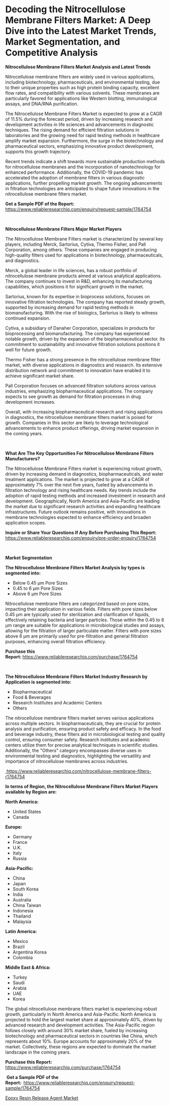 <p><h1>Decoding the Nitrocellulose Membrane Filters Market: A Deep Dive into the Latest Market Trends, Market Segmentation, and Competitive Analysis</h1></p><p><strong>Nitrocellulose Membrane Filters Market Analysis and Latest Trends</strong></p>
<p><p>Nitrocellulose membrane filters are widely used in various applications, including biotechnology, pharmaceuticals, and environmental testing, due to their unique properties such as high protein binding capacity, excellent flow rates, and compatibility with various solvents. These membranes are particularly favored for applications like Western blotting, immunological assays, and DNA/RNA purification.</p><p>The Nitrocellulose Membrane Filters Market is expected to grow at a CAGR of 11.5% during the forecast period, driven by increasing research and development activities in life sciences and advancements in diagnostic techniques. The rising demand for efficient filtration solutions in laboratories and the growing need for rapid testing methods in healthcare amplify market expansion. Furthermore, the surge in the biotechnology and pharmaceutical sectors, emphasizing innovative product development, supports this growth trajectory.</p><p>Recent trends indicate a shift towards more sustainable production methods for nitrocellulose membranes and the incorporation of nanotechnology for enhanced performance. Additionally, the COVID-19 pandemic has accelerated the adoption of membrane filters in various diagnostic applications, further propelling market growth. The ongoing advancements in filtration technologies are anticipated to shape future innovations in the nitrocellulose membrane filters market.</p></p>
<p><strong>Get a Sample PDF of the Report:&nbsp;</strong> <a href="https://www.reliableresearchiq.com/enquiry/request-sample/1764754?utm_campaign=2926&utm_medium=2&utm_source=Github&utm_content=ia&utm_term=02042025&utm_id=nitrocellulose-membrane-filters">https://www.reliableresearchiq.com/enquiry/request-sample/1764754</a></p>
<p>&nbsp;</p>
<p><strong>Nitrocellulose Membrane Filters Major Market Players</strong></p>
<p><p>The Nitrocellulose Membrane Filters market is characterized by several key players, including Merck, Sartorius, Cytiva, Thermo Fisher, and Pall Corporation, among others. These companies are engaged in producing high-quality filters used for applications in biotechnology, pharmaceuticals, and diagnostics.</p><p>Merck, a global leader in life sciences, has a robust portfolio of nitrocellulose membrane products aimed at various analytical applications. The company continues to invest in R&D, enhancing its manufacturing capabilities, which positions it for significant growth in the market. </p><p>Sartorius, known for its expertise in bioprocess solutions, focuses on innovative filtration technologies. The company has reported steady growth, supported by increasing demand for rapid testing methods in biomanufacturing. With the rise of biologics, Sartorius is likely to witness continued expansion.</p><p>Cytiva, a subsidiary of Danaher Corporation, specializes in products for bioprocessing and biomanufacturing. The company has experienced notable growth, driven by the expansion of the biopharmaceutical sector. Its commitment to sustainability and innovative filtration solutions positions it well for future growth.</p><p>Thermo Fisher has a strong presence in the nitrocellulose membrane filter market, with diverse applications in diagnostics and research. Its extensive distribution network and commitment to innovation have enabled it to achieve significant market share.</p><p>Pall Corporation focuses on advanced filtration solutions across various industries, emphasizing biopharmaceutical applications. The company expects to see growth as demand for filtration processes in drug development increases.</p><p>Overall, with increasing biopharmaceutical research and rising applications in diagnostics, the nitrocellulose membrane filters market is poised for growth. Companies in this sector are likely to leverage technological advancements to enhance product offerings, driving market expansion in the coming years.</p></p>
<p>&nbsp;</p>
<p><strong>What Are The Key Opportunities For Nitrocellulose Membrane Filters Manufacturers?</strong></p>
<p><p>The Nitrocellulose Membrane Filters market is experiencing robust growth, driven by increasing demand in diagnostics, biopharmaceuticals, and water treatment applications. The market is projected to grow at a CAGR of approximately 7% over the next five years, fueled by advancements in filtration technology and rising healthcare needs. Key trends include the adoption of rapid testing methods and increased investment in research and development. Geographically, North America and Asia-Pacific are leading the market due to significant research activities and expanding healthcare infrastructures. Future outlook remains positive, with innovations in membrane technologies expected to enhance efficiency and broaden application scopes.</p></p>
<p><strong>Inquire or Share Your Questions If Any Before Purchasing This Report:</strong> <a href="https://www.reliableresearchiq.com/enquiry/pre-order-enquiry/1764754?utm_campaign=2926&utm_medium=2&utm_source=Github&utm_content=ia&utm_term=02042025&utm_id=nitrocellulose-membrane-filters">https://www.reliableresearchiq.com/enquiry/pre-order-enquiry/1764754</a></p>
<p>&nbsp;</p>
<p><strong>Market Segmentation</strong></p>
<p><strong>The Nitrocellulose Membrane Filters Market Analysis by types is segmented into:</strong></p>
<p><ul><li>Below 0.45 µm Pore Sizes</li><li>0.45 to 6 µm Pore Sizes</li><li>Above 6 µm Pore Sizes</li></ul></p>
<p><p>Nitrocellulose membrane filters are categorized based on pore sizes, impacting their application in various fields. Filters with pore sizes below 0.45 µm are typically used for sterilization and clarification of liquids, effectively retaining bacteria and larger particles. Those within the 0.45 to 6 µm range are suitable for applications in microbiological studies and assays, allowing for the filtration of larger particulate matter. Filters with pore sizes above 6 µm are primarily used for pre-filtration and general filtration purposes, enhancing overall filtration efficiency.</p></p>
<p><strong>Purchase this Report:&nbsp;</strong><a href="https://www.reliableresearchiq.com/purchase/1764754?utm_campaign=2926&utm_medium=2&utm_source=Github&utm_content=ia&utm_term=02042025&utm_id=nitrocellulose-membrane-filters">https://www.reliableresearchiq.com/purchase/1764754</a></p>
<p>&nbsp;</p>
<p><strong>The Nitrocellulose Membrane Filters Market Industry Research by Application is segmented into:</strong></p>
<p><ul><li>Biopharmaceutical</li><li>Food & Beverages</li><li>Research Institutes and Academic Centers</li><li>Others</li></ul></p>
<p><p>The nitrocellulose membrane filters market serves various applications across multiple sectors. In biopharmaceuticals, they are crucial for protein analysis and purification, ensuring product safety and efficacy. In the food and beverage industry, these filters aid in microbiological testing and quality control, ensuring consumer safety. Research institutes and academic centers utilize them for precise analytical techniques in scientific studies. Additionally, the "Others" category encompasses diverse uses in environmental testing and diagnostics, highlighting the versatility and importance of nitrocellulose membranes across industries.</p></p>
<p><a href="https://www.reliableresearchiq.com/nitrocellulose-membrane-filters-r1764754?utm_campaign=2926&utm_medium=2&utm_source=Github&utm_content=ia&utm_term=02042025&utm_id=nitrocellulose-membrane-filters">&nbsp;https://www.reliableresearchiq.com/nitrocellulose-membrane-filters-r1764754</a></p>
<p><strong>In terms of Region, the Nitrocellulose Membrane Filters Market Players available by Region are:</strong></p>
<p>
    <p> <strong> North America: </strong>
        <ul>
            <li>United States</li>
            <li>Canada</li>
        </ul>
        </p> 
    <p> <strong> Europe: </strong>
        <ul>
            <li>Germany</li>
            <li>France</li>
            <li>U.K.</li>
            <li>Italy</li>
            <li>Russia</li>
        </ul>
        </p> 
    <p> <strong> Asia-Pacific: </strong>
        <ul>
            <li>China</li>
            <li>Japan</li>
            <li>South Korea</li>
            <li>India</li>
            <li>Australia</li>
            <li>China Taiwan</li>
            <li>Indonesia</li>
            <li>Thailand</li>
            <li>Malaysia</li>
        </ul>
        </p> 
    <p> <strong> Latin America: </strong>
        <ul>
            <li>Mexico</li>
            <li>Brazil</li>
            <li>Argentina Korea</li>
            <li>Colombia</li>
        </ul>
        </p> 
    <p> <strong> Middle East & Africa: </strong>
        <ul>
            <li>Turkey</li>
            <li>Saudi</li>
            <li>Arabia</li>
            <li>UAE</li>
            <li>Korea</li>
        </ul>
    </p>
    </p>
<p><p>The global nitrocellulose membrane filters market is experiencing robust growth, particularly in North America and Asia-Pacific. North America is projected to hold the largest market share at approximately 40%, driven by advanced research and development activities. The Asia-Pacific region follows closely with around 30% market share, fueled by increasing biotechnology and pharmaceutical sectors in countries like China, which represents about 10%. Europe accounts for approximately 20% of the market. Collectively, these regions are expected to dominate the market landscape in the coming years.</p></p>
<p><strong>Purchase this Report: </strong><a href="https://www.reliableresearchiq.com/purchase/1764754?utm_campaign=2926&utm_medium=2&utm_source=Github&utm_content=ia&utm_term=02042025&utm_id=nitrocellulose-membrane-filters">https://www.reliableresearchiq.com/purchase/1764754</a></p>
<p>&nbsp;<strong>Get a Sample PDF of the Report:&nbsp;&nbsp;</strong><a href="https://www.reliableresearchiq.com/enquiry/request-sample/1764754?utm_campaign=2926&utm_medium=2&utm_source=Github&utm_content=ia&utm_term=02042025&utm_id=nitrocellulose-membrane-filters">https://www.reliableresearchiq.com/enquiry/request-sample/1764754</a></p>
<p><strong></strong></p>
<p><p><a href="https://github.com/nafidurii/Market-Research-Report-List-1/blob/main/epoxy-resin-release-agent-market.md?utm_campaign=2926&utm_medium=2&utm_source=Github&utm_content=ia&utm_term=02042025&utm_id=nitrocellulose-membrane-filters">Epoxy Resin Release Agent Market</a></p></p>